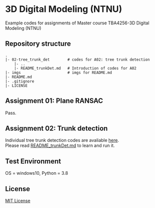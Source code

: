 # 3D Digital Modeling (NTNU)
Example codes for assignments of Master course TBA4256-3D Digital Modeling (NTNU)

## Repository structure
```text
.
|- 02-tree_trunk_det        # codes for A02: tree trunk detection
    |- ..
    |- README_trunkDet.md   # Introduction of codes for A02
|- imgs                     # imgs for README.md
|- README.md
|- .gitignore
|- LICENSE
```

## Assignment 01: Plane RANSAC
Pass.

## Assignment 02: Trunk detection
Individual tree trunk detection codes are avaliable [here](./02-tree_trunk_det).  
Please read [README_trunkDet.md](./02-tree_trunk_det/README_trunkDet.md) to learn and run it.

## Test Environment
OS = windows10, Python = 3.8

## License
[MIT License](./LICENSE)
